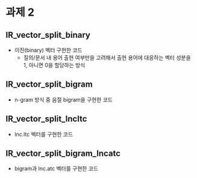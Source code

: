 # 과제 2

## IR_vector_split_binary
- 이진(binary) 벡터 구현한 코드
  - 질의/문서 내 용어 출현 여부만을 고려해서 출현 용어에 대응하는 벡터 성분을 1, 아니면 0을 할당하는 방식

## IR_vector_split_bigram
- n-gram 방식 중 음절 bigram을 구현한 코드

## IR_vector_split_lncltc
- lnc.ltc 벡터를 구현한 코드

## IR_vector_split_bigram_lncatc
- bigram과 lnc.atc 벡터를 구현한 코드
